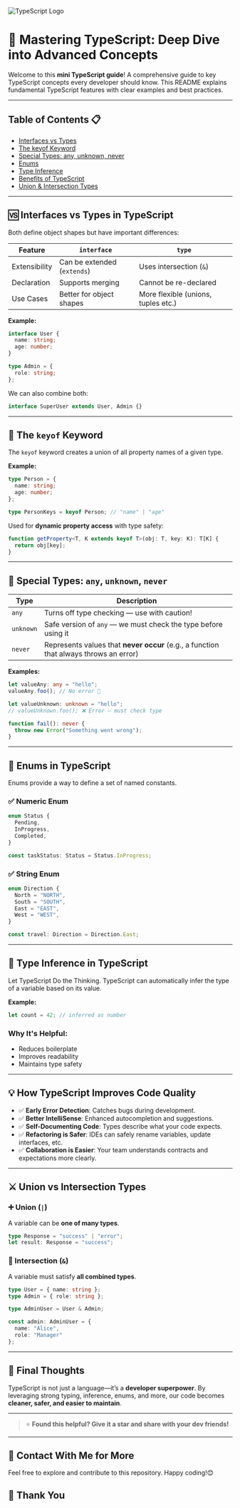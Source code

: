 
![TypeScript Logo](https://cdn.worldvectorlogo.com/logos/typescript.svg)

# 🚀 Mastering TypeScript: Deep Dive into Advanced Concepts

Welcome to this **mini TypeScript guide**! A comprehensive guide to key TypeScript concepts every developer should know. This README explains fundamental TypeScript features with clear examples and best practices.

---

## Table of Contents 📋
- [Interfaces vs Types](#-interfaces-vs-types-in-typescript)
- [The keyof Keyword](#-the-keyof-keyword)
- [Special Types: any, unknown, never](#-special-types-any-unknown-never)
- [Enums](#-enums-in-typescript)
- [Type Inference](#-type-inference-in-typescript)
- [Benefits of TypeScript](#-how-typescript-improves-code-quality)
- [Union & Intersection Types](#-union--intersection-types)

---

## 🆚 Interfaces vs Types in TypeScript

Both define object shapes but have important differences:

| Feature          | `interface`                          | `type`                              |
|------------------|--------------------------------------|-------------------------------------|
| Extensibility    | Can be extended (`extends`)          | Uses intersection (`&`)             |
| Declaration     | Supports merging                    | Cannot be re-declared               |
| Use Cases       | Better for object shapes            | More flexible (unions, tuples etc.) |

**Example:**
```ts
interface User {
  name: string;
  age: number;
}

type Admin = {
  role: string;
};
```


We can also combine both:

```ts
interface SuperUser extends User, Admin {}
```

---

## 🔑 The `keyof` Keyword

The `keyof` keyword creates a union of all property names of a given type.

**Example:**

```ts
type Person = {
  name: string;
  age: number;
};

type PersonKeys = keyof Person; // "name" | "age"
```

Used for **dynamic property access** with type safety:

```ts
function getProperty<T, K extends keyof T>(obj: T, key: K): T[K] {
  return obj[key];
}
```

---

## 🤯 Special Types: `any`, `unknown`, `never`

| Type      | Description                                                                           |
| --------- | ------------------------------------------------------------------------------------- |
| `any`     | Turns off type checking — use with caution!                                           |
| `unknown` | Safe version of `any` — we must check the type before using it                       |
| `never`   | Represents values that **never occur** (e.g., a function that always throws an error) |

**Examples:**

```ts
let valueAny: any = "hello";
valueAny.foo(); // No error 😬

let valueUnknown: unknown = "hello";
// valueUnknown.foo(); ❌ Error — must check type

function fail(): never {
  throw new Error("Something went wrong");
}
```

---

## 🎯 Enums in TypeScript

Enums provide a way to define a set of named constants.

### ✅ Numeric Enum

```ts
enum Status {
  Pending,
  InProgress,
  Completed,
}

const taskStatus: Status = Status.InProgress;
```

### ✅ String Enum

```ts
enum Direction {
  North = "NORTH",
  South = "SOUTH",
  East = "EAST",
  West = "WEST",
}

const travel: Direction = Direction.East;
```

---

## 🧠 Type Inference in TypeScript

Let TypeScript Do the Thinking.
TypeScript can automatically infer the type of a variable based on its value.

**Example:**

```ts
let count = 42; // inferred as number
```

### Why It's Helpful:

* Reduces boilerplate
* Improves readability
* Maintains type safety

---

## 💡 How TypeScript Improves Code Quality

* ✅ **Early Error Detection**: Catches bugs during development.
* ✅ **Better IntelliSense**: Enhanced autocompletion and suggestions.
* ✅ **Self-Documenting Code**: Types describe what your code expects.
* ✅ **Refactoring is Safer**: IDEs can safely rename variables, update interfaces, etc.
* ✅ **Collaboration is Easier**: Your team understands contracts and expectations more clearly.

---

## ⚔️ Union vs Intersection Types

### ➕ Union (`|`)

A variable can be **one of many types**.

```ts
type Response = "success" | "error";
let result: Response = "success";
```

### 🔗 Intersection (`&`)

A variable must satisfy **all combined types**.

```ts
type User = { name: string };
type Admin = { role: string };

type AdminUser = User & Admin;

const admin: AdminUser = {
  name: "Alice",
  role: "Manager"
};
```

---

## 📌 Final Thoughts

TypeScript is not just a language—it’s a **developer superpower**. By leveraging strong typing, inference, enums, and more, our code becomes **cleaner, safer, and easier to maintain**.

---

> ⭐ **Found this helpful? Give it a star and share with your dev friends!**

---

## 📧 Contact With Me for More

Feel free to explore and contribute to this repository. Happy coding!😊

## 🤝 Thank You
